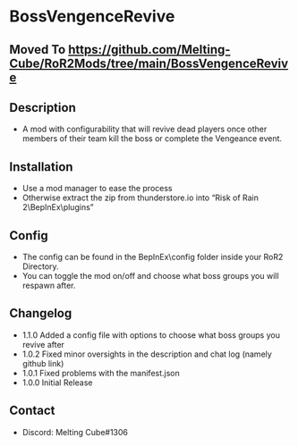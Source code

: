 # BossVengenceRevive

## Moved To https://github.com/Melting-Cube/RoR2Mods/tree/main/BossVengenceRevive

## Description 
- A mod with configurability that will revive dead players once other members of their team kill the boss or complete the Vengeance event.

## Installation
- Use a mod manager to ease the process
- Otherwise extract the zip from thunderstore.io into “Risk of Rain 2\BepInEx\plugins”

## Config
 - The config can be found in the BepInEx\config folder inside your RoR2 Directory.
 - You can toggle the mod on/off and choose what boss groups you will respawn after.

## Changelog
- 1.1.0 Added a config file with options to choose what boss groups you revive after
- 1.0.2 Fixed minor oversights in the description and chat log (namely github link)
- 1.0.1 Fixed problems with the manifest.json
- 1.0.0 Initial Release

## Contact
- Discord: Melting Cube#1306
<!--stackedit_data:
eyJoaXN0b3J5IjpbMTczNDcyMjgwNSwzNzAxNzM5OTAsLTc0Mj
I5MDUxMF19
-->
